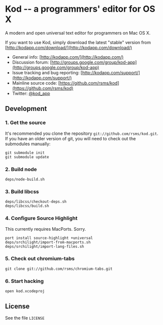 # Kod -- a programmers' editor for OS X

A modern and open universal text editor for programmers on Mac OS X.

If you want to use Kod, simply download the latest "stable" version from [http://kodapp.com/download/](http://kodapp.com/download/)

- General info: [http://kodapp.com/](http://kodapp.com/)
- Discussion forum: [http://groups.google.com/group/kod-app](http://groups.google.com/group/kod-app)
- Issue tracking and bug reporting: [http://kodapp.com/support/](http://kodapp.com/support/)
- Mainline source code: [https://github.com/rsms/kod](https://github.com/rsms/kod)
- Twitter: [@kod_app](http://twitter.com/kod_app)

## Development

### 1. Get the source

It's recommended you clone the repository `git://github.com/rsms/kod.git`. If you have an older version of git, you will need to check out the submodules
manually:

    git submodule init
    git submodule update

### 2. Build node

    deps/node-build.sh

### 3. Build libcss

    deps/libcss/checkout-deps.sh
    deps/libcss/build.sh

### 4. Configure Source Highlight

This currently requires MacPorts. Sorry.

    port install source-highlight +universal
    deps/srchilight/import-from-macports.sh
    deps/srchilight/import-lang-files.sh

### 5. Check out chromium-tabs

    git clone git://github.com/rsms/chromium-tabs.git

### 6. Start hacking

    open kod.xcodeproj


## License

See the file `LICENSE`
